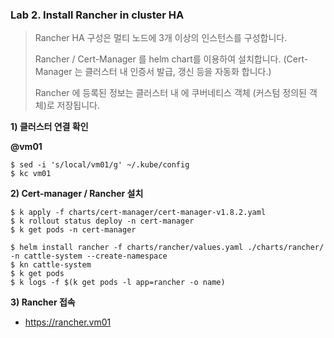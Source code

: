 ### Lab 2. Install Rancher in cluster HA

> Rancher HA 구성은 멀티 노드에 3개 이상의 인스턴스를 구성합니다.
> 
> Rancher / Cert-Manager 를  helm chart를 이용하여 설치합니다. (Cert-Manager 는 클러스터 내 인증서 발급, 갱신 등을 자동화 합니다.)
> 
> Rancher 에 등록된 정보는 클러스터 내 에 쿠버네티스 객체 (커스텀 정의된 객체)로 저장됩니다.


**1) 클러스터 연결 확인**

**@vm01**

~~~
$ sed -i 's/local/vm01/g' ~/.kube/config
$ kc vm01
~~~


**2) Cert-manager / Rancher 설치**

~~~
$ k apply -f charts/cert-manager/cert-manager-v1.8.2.yaml
$ k rollout status deploy -n cert-manager
$ k get pods -n cert-manager

$ helm install rancher -f charts/rancher/values.yaml ./charts/rancher/ -n cattle-system --create-namespace
$ kn cattle-system
$ k get pods
$ k logs -f $(k get pods -l app=rancher -o name)
~~~


**3) Rancher 접속**

- https://rancher.vm01
